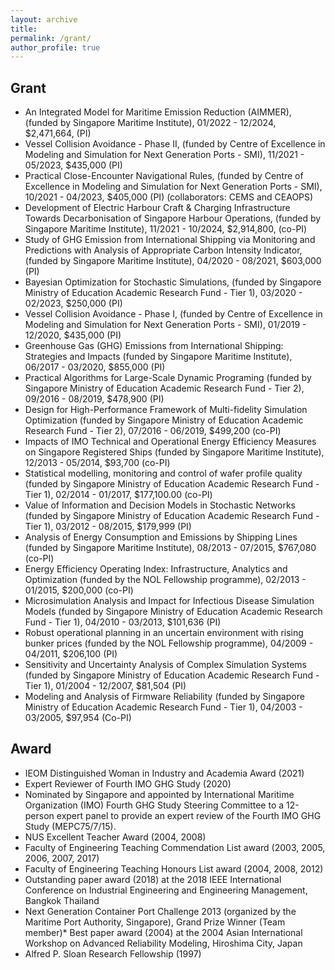 ```yaml
---
layout: archive
title: 
permalink: /grant/
author_profile: true
---
```



## Grant

* An Integrated Model for Maritime Emission Reduction (AIMMER), (funded by Singapore Maritime Institute), 01/2022 - 12/2024, $2,471,664, (PI)
* Vessel Collision Avoidance - Phase II, (funded by Centre of Excellence in Modeling and Simulation for Next Generation Ports - SMI), 11/2021 - 05/2023, $435,000 (PI) 
* Practical Close-Encounter Navigational Rules, (funded by Centre of Excellence in Modeling and Simulation for Next Generation Ports - SMI), 10/2021 - 04/2023, $405,000 (PI) (collaborators: CEMS and CEAOPS)
* Development of Electric Harbour Craft & Charging Infrastructure Towards Decarbonisation of Singapore Harbour Operations, (funded by Singapore Maritime Institute), 11/2021 - 10/2024, $2,914,800, (co-PI)
* Study of GHG Emission from International Shipping via Monitoring and Predictions with Analysis of Appropriate Carbon Intensity Indicator, (funded by Singapore Maritime Institute), 04/2020 - 08/2021, $603,000 (PI)
*	Bayesian Optimization for Stochastic Simulations, (funded by Singapore Ministry of Education Academic Research Fund - Tier 1), 03/2020 - 02/2023, $250,000 (PI)
*	Vessel Collision Avoidance - Phase I, (funded by Centre of Excellence in Modeling and Simulation for Next Generation Ports - SMI), 01/2019 - 12/2020, $435,000 (PI) 
*	Greenhouse Gas (GHG) Emissions from International Shipping: Strategies and Impacts (funded by Singapore Maritime Institute), 06/2017 - 03/2020, $855,000 (PI)
* Practical Algorithms for Large-Scale Dynamic Programing (funded by Singapore Ministry of Education Academic Research Fund - Tier 2), 09/2016 - 08/2019, $478,900 (PI)
* Design for High-Performance Framework of Multi-fidelity Simulation Optimization (funded by Singapore Ministry of Education Academic Research Fund - Tier 2), 07/2016 - 06/2019, $499,200 (co-PI)
* Impacts of IMO Technical and Operational Energy Efficiency Measures on Singapore Registered Ships (funded by Singapore Maritime Institute), 12/2013 - 05/2014, $93,700 (co-PI)
* Statistical modelling, monitoring and control of wafer profile quality (funded by Singapore Ministry of Education Academic Research Fund - Tier 1), 02/2014 - 01/2017, $177,100.00 (co-PI)
* Value of Information and Decision Models in Stochastic Networks (funded by Singapore Ministry of Education Academic Research Fund - Tier 1), 03/2012 - 08/2015, $179,999 (PI)
* Analysis of Energy Consumption and Emissions by Shipping Lines (funded by Singapore Maritime Institute), 08/2013 - 07/2015, $767,080 (co-PI)
* Energy Efficiency Operating Index: Infrastructure, Analytics and Optimization (funded by the NOL Fellowship programme), 02/2013 - 01/2015, $200,000 (co-PI)
* Microsimulation Analysis and Impact for Infectious Disease Simulation Models (funded by Singapore Ministry of Education Academic Research Fund - Tier 1), 04/2010 - 03/2013, $101,636 (PI)
* Robust operational planning in an uncertain environment with rising bunker prices (funded by the NOL Fellowship programme), 04/2009 - 04/2011, $206,100 (PI)
* Sensitivity and Uncertainty Analysis of Complex Simulation Systems (funded by Singapore Ministry of Education Academic Research Fund - Tier 1), 01/2004 - 12/2007, $81,504 (PI)
* Modeling and Analysis of Firmware Reliability (funded by Singapore Ministry of Education Academic Research Fund - Tier 1), 04/2003 - 03/2005, $97,954 (Co-PI)

## Award

* IEOM Distinguished Woman in Industry and Academia Award (2021)
* Expert Reviewer of Fourth IMO GHG Study (2020)
* Nominated by Singapore and appointed by International Maritime Organization (IMO) Fourth GHG Study Steering Committee to a 12-person expert panel to provide an expert review of the Fourth IMO GHG Study (MEPC75/7/15).  
* NUS Excellent Teacher Award (2004, 2008)
* Faculty of Engineering Teaching Commendation List award (2003, 2005, 2006, 2007, 2017)
* Faculty of Engineering Teaching Honours List award (2004, 2008, 2012)
* Outstanding paper award (2018) at the 2018 IEEE International Conference on Industrial Engineering and Engineering Management, Bangkok Thailand
* Next Generation Container Port Challenge 2013 (organized by the Maritime Port Authority, Singapore), Grand Prize Winner (Team member)* Best paper award (2004) at the 2004 Asian International Workshop on Advanced Reliability Modeling, Hiroshima City, Japan
* Alfred P. Sloan Research Fellowship (1997)
